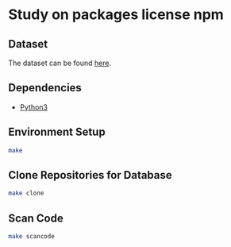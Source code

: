# Study on packages license npm

## Dataset
The dataset can be found [here](https://zenodo.org/record/804474#.XTCGcnVKhhF).

## Dependencies
+ [Python3](https://www.python.org/downloads/)

## Environment Setup
```bash
make
```

## Clone Repositories for Database
```bash
make clone
```
## Scan Code
```bash
make scancode
```
